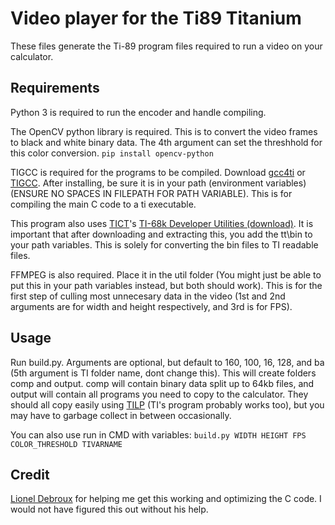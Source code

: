 # Video player for the Ti89 Titanium

These files generate the Ti-89 program files required to run a video on your calculator.

## Requirements

Python 3 is required to run the encoder and handle compiling. 

The OpenCV python library is required. This is to convert the video frames to black and white binary data. The 4th argument can set the threshhold for this color conversion. 
`pip install opencv-python`

TIGCC is required for the programs to be compiled. Download [gcc4ti](https://github.com/debrouxl/gcc4ti) or [TIGCC](http://tigcc.ticalc.org/download.html).
After installing, be sure it is in your path (environment variables) (ENSURE NO SPACES IN FILEPATH FOR PATH VARIABLE). This is for compiling the main C code to a ti executable. 

This program also uses [TICT](http://tict.ticalc.org/)'s [TI-68k Developer Utilities (download)](http://tict.ticalc.org/downloads/tt140.tar.bz2). It is important that after downloading and extracting this, you add the tt\bin to your path variables. This is solely for converting the bin files to TI readable files. 

FFMPEG is also required. Place it in the util folder (You might just be able to put this in your path variables instead, but both should work). This is for the first step of culling most unnecesary data in the video (1st and 2nd arguments are for width and height respectively, and 3rd is for FPS).

## Usage

Run build.py. Arguments are optional, but default to 160, 100, 16, 128, and ba (5th argument is TI folder name, dont change this). This will create folders comp and output. comp will contain binary data split up to 64kb files, and output will contain all programs you need to copy to the calculator. They should all copy easily using [TILP](http://lpg.ticalc.org/prj_tilp/) (TI's program probably works too), but you may have to garbage collect in between occasionally.

You can also use run in CMD with variables:
`build.py WIDTH HEIGHT FPS COLOR_THRESHOLD TIVARNAME`

## Credit

[Lionel Debroux](https://github.com/debrouxl) for helping me get this working and optimizing the C code. I would not have figured this out without his help.

